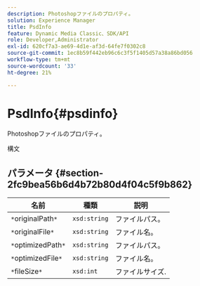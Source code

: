 ```yaml
---
description: Photoshopファイルのプロパティ。
solution: Experience Manager
title: PsdInfo
feature: Dynamic Media Classic、SDK/API
role: Developer,Administrator
exl-id: 620cf7a3-ae69-4d1e-af3d-64fe7f0302c8
source-git-commit: 1ec8b59f442eb96c6c3f5f1405d57a38a86bd056
workflow-type: tm+mt
source-wordcount: '33'
ht-degree: 21%

---
```


# PsdInfo{#psdinfo}

Photoshopファイルのプロパティ。

構文

## パラメータ {#section-2fc9bea56b6d4b72b80d4f04c5f9b862}

| 名前 | 種類 | 説明 |
|---|---|---|
| `*`originalPath`*` | `xsd:string` | ファイルパス。 |
| `*`originalFile`*` | `xsd:string` | ファイル名。 |
| `*`optimizedPath`*` | `xsd:string` | ファイルパス。 |
| `*`optimizedFile`*` | `xsd:string` | ファイル名。 |
| `*`fileSize`*` | `xsd:int` | ファイルサイズ. |
